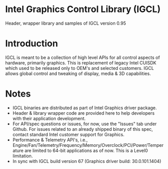 # Intel Graphics Control Library (IGCL)
Header, wrapper library and samples of IGCL version 0.95
 

# Introduction
IGCL is meant to be a collection of high level APIs for all control aspects of hardware, primarily graphics. This is replacement of legacy Intel CUISDK which used to be released only to OEM's and selected customers. IGCL allows global control and tweaking of display, media & 3D capabilities.

# Notes
* IGCL binaries are distributed as part of Intel Graphics driver package.
* Header & library wrapper code are provided here to help developers with their application development.
* For API/spec questions or issues, for now, use the "Issues" tab under Github. For issues related to an already shipped binary of this spec, contact standard Intel customer support for Graphics.
* Performance & Telemetry API's, i.e., Engine/Fan/Telemetry/Frequency/Memory/Overclock/PCI/Power/Temperature are limited to 64-bit applications as of now. This is a Level0 limitation.
* In sync with IGCL build version 67 (Graphics driver build: 30.0.101.1404)
